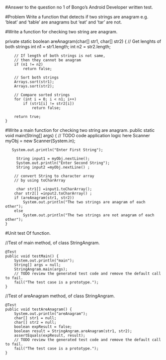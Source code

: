 #Answer to the question no 1 of Bongo’s Android Developer written test.

#Problem
Write a function that detects if two strings are anagram e.g. ‘bleat’ and ‘table’ are
anagrams but ‘eat’ and ‘tar’ are not.

#Write a function for checking two string are anagram.

 private static boolean areAnagram(char[] str1, char[] str2) 
    { 
        // Get lenghts of both strings 
        int n1 = str1.length; 
        int n2 = str2.length; 
  
        // If length of both strings is not same, 
        // then they cannot be anagram 
        if (n1 != n2) 
            return false; 
  
        // Sort both strings 
        Arrays.sort(str1); 
        Arrays.sort(str2); 
  
        // Compare sorted strings 
        for (int i = 0; i < n1; i++) 
            if (str1[i] != str2[i]) 
                return false; 
  
        return true; 
    } 

#Write a main function for checking two string are anagram.
public static void main(String[] args) {
        // TODO code application logic here
       Scanner myObj = new Scanner(System.in);
       
       System.out.println("Enter First String");
       
         String input1 = myObj.nextLine(); 
         System.out.println("Enter Second String");
         String input2 =myObj.nextLine() ; 
  
        // convert String to character array 
        // by using toCharArray 
       
         char str1[] =input1.toCharArray(); 
        char str2[] =input2.toCharArray() ; 
        if (areAnagram(str1, str2)) 
            System.out.println("The two strings are anagram of each other"); 
        else
            System.out.println("The two strings are not anagram of each other"); 
    }

#Unit test Of function.

//Test of main method, of class StringAngram.

     
    @Test
    public void testMain() {
        System.out.println("main");
        String[] args = null;
        StringAngram.main(args);
        // TODO review the generated test code and remove the default call to fail.
        fail("The test case is a prototype.");
    }

   
//Test of areAnagram method, of class StringAngram.

     
    @Test
    public void testAreAnagram() {
        System.out.println("areAnagram");
        char[] str1 = null;
        char[] str2 = null;
        boolean expResult = false;
        boolean result = StringAngram.areAnagram(str1, str2);
        assertEquals(expResult, result);
        // TODO review the generated test code and remove the default call to fail.
        fail("The test case is a prototype.");
    }

